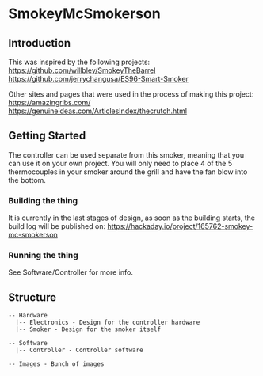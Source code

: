 # SmokeyMcSmokerson


## Introduction

This was inspired by the following projects:  
https://github.com/willblev/SmokeyTheBarrel  
https://github.com/jerrychangusa/ES96-Smart-Smoker  

Other sites and pages that were used in the process of making this project:  
https://amazingribs.com/  
https://genuineideas.com/ArticlesIndex/thecrutch.html

## Getting Started

The controller can be used separate from this smoker, meaning that you can use it on your own project. You will only need to place 4 of the 5 thermocouples in your smoker around the grill and have the fan blow into the bottom.

### Building the thing

It is currently in the last stages of design, as soon as the building starts, the build log will be published on: https://hackaday.io/project/165762-smokey-mc-smokerson  

### Running the thing

See Software/Controller for more info.

## Structure

```
-- Hardware  
  |-- Electronics - Design for the controller hardware  
  |-- Smoker - Design for the smoker itself  

-- Software  
  |-- Controller - Controller software

-- Images - Bunch of images
```
